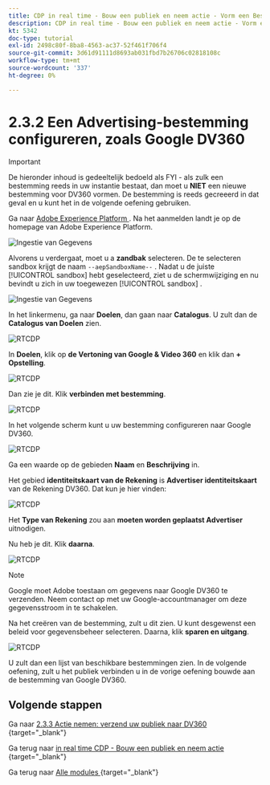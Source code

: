 ```yaml
---
title: CDP in real time - Bouw een publiek en neem actie - Vorm een Bestemming van Advertising zoals Google DV360
description: CDP in real time - Bouw een publiek en neem actie - Vorm een Bestemming van Advertising zoals Google DV360
kt: 5342
doc-type: tutorial
exl-id: 2498c80f-8ba8-4563-ac37-52f461f706f4
source-git-commit: 3d61d91111d8693ab031fbd7b26706c02818108c
workflow-type: tm+mt
source-wordcount: '337'
ht-degree: 0%

---
```


# 2.3.2 Een Advertising-bestemming configureren, zoals Google DV360

>[!IMPORTANT]
>
>De hieronder inhoud is gedeeltelijk bedoeld als FYI - als zulk een bestemming reeds in uw instantie bestaat, dan moet u **NIET** een nieuwe bestemming voor DV360 vormen. De bestemming is reeds gecreeerd in dat geval en u kunt het in de volgende oefening gebruiken.

Ga naar [ Adobe Experience Platform ](https://experience.adobe.com/platform). Na het aanmelden landt je op de homepage van Adobe Experience Platform.

![ Ingestie van Gegevens ](./../../../../modules/delivery-activation/datacollection/dc1.2/images/home.png)

Alvorens u verdergaat, moet u a **zandbak** selecteren. De te selecteren sandbox krijgt de naam ``--aepSandboxName--`` . Nadat u de juiste [!UICONTROL sandbox] hebt geselecteerd, ziet u de schermwijziging en nu bevindt u zich in uw toegewezen [!UICONTROL sandbox] .

![ Ingestie van Gegevens ](./../../../../modules/delivery-activation/datacollection/dc1.2/images/sb1.png)

In het linkermenu, ga naar **Doelen**, dan gaan naar **Catalogus**. U zult dan de **Catalogus van Doelen** zien.

![ RTCDP ](./images/rtcdp.png)

In **Doelen**, klik op **de Vertoning van Google &amp; Video 360** en klik dan **+ Opstelling**.

![ RTCDP ](./images/rtcdpgoogle.png)

Dan zie je dit. Klik **verbinden met bestemming**.

![ RTCDP ](./images/rtcdpgooglecreate1.png)

In het volgende scherm kunt u uw bestemming configureren naar Google DV360.

![ RTCDP ](./images/rtcdpgooglecreatedest.png)

Ga een waarde op de gebieden **Naam** en **Beschrijving** in.

Het gebied **identiteitskaart van de Rekening** is **Advertiser identiteitskaart** van de Rekening DV360. Dat kun je hier vinden:

![ RTCDP ](./images/rtcdpgoogledv360advid.png)

Het **Type van Rekening** zou aan **moeten worden geplaatst Advertiser** uitnodigen.

Nu heb je dit. Klik **daarna**.

![ RTCDP ](./images/rtcdpgoogldv360new.png)

>[!NOTE]
>
>Google moet Adobe toestaan om gegevens naar Google DV360 te verzenden. Neem contact op met uw Google-accountmanager om deze gegevensstroom in te schakelen.

Na het creëren van de bestemming, zult u dit zien. U kunt desgewenst een beleid voor gegevensbeheer selecteren. Daarna, klik **sparen en uitgang**.

![ RTCDP ](./images/rtcdpcreatedest1.png)

U zult dan een lijst van beschikbare bestemmingen zien.
In de volgende oefening, zult u het publiek verbinden u in de vorige oefening bouwde aan de bestemming van Google DV360.

## Volgende stappen

Ga naar [ 2.3.3 Actie nemen: verzend uw publiek naar DV360 ](./ex3.md){target="_blank"}

Ga terug naar [ in real time CDP - Bouw een publiek en neem actie ](./real-time-cdp-build-a-segment-take-action.md){target="_blank"}

Ga terug naar [ Alle modules ](./../../../../overview.md){target="_blank"}
